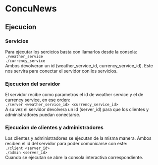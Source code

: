 # ConcuNews

## Ejecucion

### Servicios
Para ejecutar los sercicios basta con llamarlos desde la consola:  
`./weather_service`  
`./currency_service`  
Ambos devolveran un id (weather_service_id, currency_service_id). Este nos servira para conectar el servidor con los servicios.

### Ejecucion del servidor
El servidor recibe como parametros el id de weather service y el de currency service, en ese orden:  
`./server <weather_service_id> <currency_service_id>`  
A su vez el servidor devolvera un id (server_id) para que los clientes y administradores puedan conectarse.  

### Ejecucion de clientes y administradores
Los clientes y administradores se ejecutan de la misma manera. Ambos reciben el id del servidor para poder comunicarse con este:  
`./client <server_id>`  
`./admin <server_id>`  
Cuando se ejecutan se abre la consola interactiva correspondiente.
